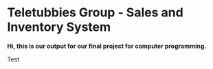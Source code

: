 # Teletubbies Group - Sales and Inventory System

**Hi, this is our output for our final project for computer programming.**

Test


